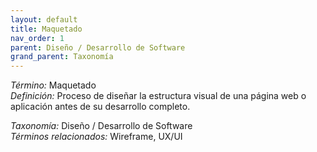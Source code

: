```yaml
---
layout: default
title: Maquetado
nav_order: 1
parent: Diseño / Desarrollo de Software
grand_parent: Taxonomía
---
```


*Término:* Maquetado  
*Definición:* Proceso de diseñar la estructura visual de una página web o aplicación antes de su desarrollo completo.

*Taxonomía:* Diseño / Desarrollo de Software  
*Términos relacionados:* Wireframe, UX/UI
